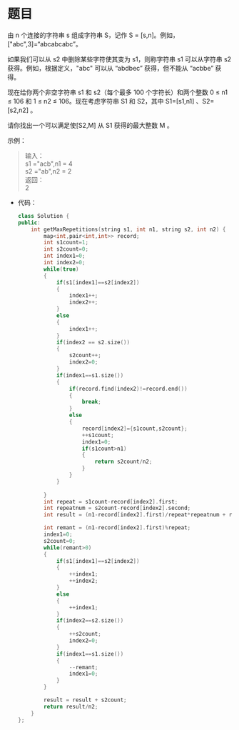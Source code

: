 # 题目
由 n 个连接的字符串 s 组成字符串 S，记作 S = [s,n]。例如，["abc",3]=“abcabcabc”。

如果我们可以从 s2 中删除某些字符使其变为 s1，则称字符串 s1 可以从字符串 s2 获得。例如，根据定义，"abc" 可以从 “abdbec” 获得，但不能从 “acbbe” 获得。

现在给你两个非空字符串 s1 和 s2（每个最多 100 个字符长）和两个整数 0 ≤ n1 ≤ 106 和 1 ≤ n2 ≤ 106。现在考虑字符串 S1 和 S2，其中 S1=[s1,n1] 、S2=[s2,n2] 。

请你找出一个可以满足使[S2,M] 从 S1 获得的最大整数 M 。

示例：
>输入：<br>
s1 ="acb",n1 = 4<br>
s2 ="ab",n2 = 2<br>
返回：<br>
2


* 代码：
    ```C++
    class Solution {
    public:
        int getMaxRepetitions(string s1, int n1, string s2, int n2) {
            map<int,pair<int,int>> record;
            int s1count=1;
            int s2count=0;
            int index1=0;
            int index2=0;
            while(true)
            {
                if(s1[index1]==s2[index2])
                {
                    index1++;
                    index2++;
                }
                else
                {
                    index1++;
                }
                if(index2 == s2.size())
                {
                    s2count++;
                    index2=0;
                }
                if(index1==s1.size())
                {
                    if(record.find(index2)!=record.end())
                    {
                        break;
                    }
                    else
                    {
                        record[index2]={s1count,s2count};
                        ++s1count;
                        index1=0;
                        if(s1count>n1)
                        {
                            return s2count/n2;
                        }
                    }
                }
                
            }
            int repeat = s1count-record[index2].first;
            int repeatnum = s2count-record[index2].second;
            int result = (n1-record[index2].first)/repeat*repeatnum + record[index2].second;

            int remant = (n1-record[index2].first)%repeat;
            index1=0;
            s2count=0;
            while(remant>0)
            {
                if(s1[index1]==s2[index2])
                {
                    ++index1;
                    ++index2;
                }
                else
                {
                    ++index1;
                }
                if(index2==s2.size())
                {
                    ++s2count;
                    index2=0;
                }
                if(index1==s1.size())
                {
                    --remant;
                    index1=0;
                }
            }

            result = result + s2count;
            return result/n2;
        }
    };
    ```